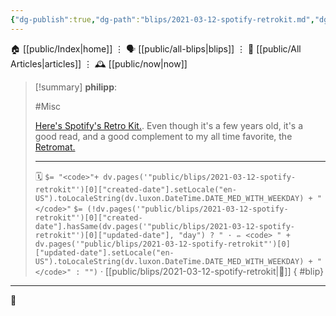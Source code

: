 ```yaml
---
{"dg-publish":true,"dg-path":"blips/2021-03-12-spotify-retrokit.md","dg-permalink":"2021/03/12/spotify-retrokit/","permalink":"/2021/03/12/spotify-retrokit/","title":"philipp @ 2021-03-12"}
---
```



<div class="transclusion internal-embed is-loaded"><div class="markdown-embed">




🏠 [[public/Index\|home]]  ⋮ 🗣️ [[public/all-blips\|blips]] ⋮  📝 [[public/All Articles\|articles]]  ⋮ 🕰️ [[public/now\|now]]


</div></div>


> [!summary] **philipp**:
>
> #Misc
>
> [Here's Spotify's Retro Kit.](https://engineering.atspotify.com/2017/12/15/spotify-retro-kit/). Even though it's a few years old, it's a good read, and a good complement to my all time favorite, the [Retromat.](https://retromat.org/)
> - - -
>
> 🗓️ `$= "<code>"+ dv.pages('"public/blips/2021-03-12-spotify-retrokit"')[0]["created-date"].setLocale("en-US").toLocaleString(dv.luxon.DateTime.DATE_MED_WITH_WEEKDAY) + "</code>"` `$= (!dv.pages('"public/blips/2021-03-12-spotify-retrokit"')[0]["created-date"].hasSame(dv.pages('"public/blips/2021-03-12-spotify-retrokit"')[0]["updated-date"], "day") ? " · ✏️ <code> " + dv.pages('"public/blips/2021-03-12-spotify-retrokit"')[0]["updated-date"].setLocale("en-US").toLocaleString(dv.luxon.DateTime.DATE_MED_WITH_WEEKDAY) + "</code>" : "")`  · [[public/blips/2021-03-12-spotify-retrokit\|🔗]]
{ #blip}


- - -

 👾
